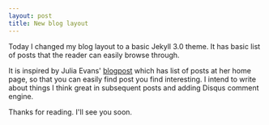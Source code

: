 ```yaml
---
layout: post
title: New blog layout
---
```


Today I changed my blog layout to a basic Jekyll 3.0 theme.
It has basic list of posts that the reader can easily browse through.

It is inspired by Julia Evans' [blogpost](http://jvns.ca/) which has list of posts at her home
page, so that you can easily find post you find interesting. I intend to write about things I think great in subsequent posts and adding Disqus comment engine.

Thanks for reading. I'll see you soon.
